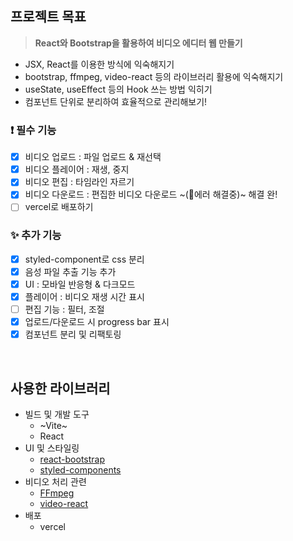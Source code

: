 ## 프로젝트 목표

> **React와 Bootstrap을 활용하여 비디오 에디터 웹 만들기**

- JSX, React를 이용한 방식에 익숙해지기
- bootstrap, ffmpeg, video-react 등의 라이브러리 활용에 익숙해지기
- useState, useEffect 등의 Hook 쓰는 방법 익히기
- 컴포넌트 단위로 분리하여 효율적으로 관리해보기!

### ❗️ 필수 기능

- [x] 비디오 업로드 : 파일 업로드 & 재선택
- [x] 비디오 플레이어 : 재생, 중지
- [x] 비디오 편집 : 타임라인 자르기
- [x] 비디오 다운로드 : 편집한 비디오 다운로드 ~(🚨에러 해결중)~ 해결 완!
- [ ] vercel로 배포하기

### ✨ 추가 기능

- [x] styled-component로 css 분리
- [x] 음성 파일 추출 기능 추가
- [x] UI : 모바일 반응형 & 다크모드
- [x] 플레이어 : 비디오 재생 시간 표시
- [ ] 편집 기능 : 필터, 조절
- [x] 업로드/다운로드 시 progress bar 표시
- [x] 컴포넌트 분리 및 리팩토링

<br>

## 사용한 라이브러리

- 빌드 및 개발 도구
  - ~Vite~
  - React
- UI 및 스타일링
  - [react-bootstrap](https://react-bootstrap.netlify.app/docs/getting-started/introduction)
  - [styled-components](https://styled-components.com/docs/basics#getting-started)
- 비디오 처리 관련
  - [FFmpeg](https://ffmpegwasm.netlify.app/docs/overview/)
  - [video-react](https://video-react.js.org/)
- 배포
  - vercel
